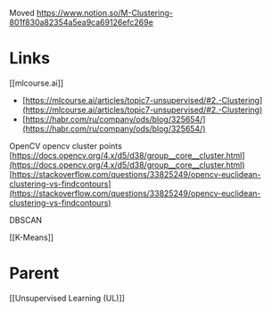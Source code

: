 
Moved
https://www.notion.so/M-Clustering-801f830a82354a5ea9ca69126efc269e

# Links

[[mlcourse.ai]]
- [https://mlcourse.ai/articles/topic7-unsupervised/#2.-Clustering](https://mlcourse.ai/articles/topic7-unsupervised/#2.-Clustering)
- [https://habr.com/ru/company/ods/blog/325654/](https://habr.com/ru/company/ods/blog/325654/)

OpenCV
opencv cluster points
[https://docs.opencv.org/4.x/d5/d38/group__core__cluster.html](https://docs.opencv.org/4.x/d5/d38/group__core__cluster.html)
[https://stackoverflow.com/questions/33825249/opencv-euclidean-clustering-vs-findcontours](https://stackoverflow.com/questions/33825249/opencv-euclidean-clustering-vs-findcontours)

DBSCAN

[[K-Means]]

# Parent

[[Unsupervised Learning (UL)]]